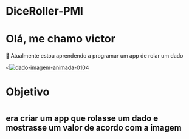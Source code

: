 ﻿# DiceRoller-PMI
# Olá, me chamo victor

🌱 Atualmente estou aprendendo a programar um app de rolar um dado 


<<a href="https://www.imagensanimadas.com/cat-dados-710.htm"><img src="https://www.imagensanimadas.com/data/media/710/dado-imagem-animada-0104.gif" border="0" alt="dado-imagem-animada-0104" /></a>

<h1>Objetivo<h1/>
  
 <h2> era criar um app  que rolasse um dado e mostrasse um valor de acordo com a imagem <h2/> 





